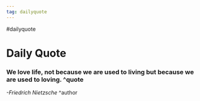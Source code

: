 ```yaml
---
tag: dailyquote
---
```


#dailyquote

# Daily Quote

### We love life, not because we are used to living but because we are used to loving. ^quote
*-Friedrich Nietzsche* ^author

